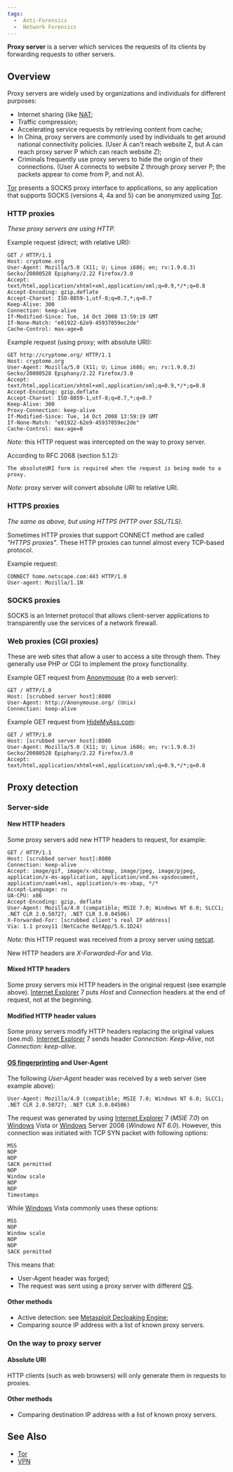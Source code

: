 ```yaml
---
tags:
  -  Anti-Forensics
  -  Network Forensics
---
```

**Proxy server** is a server which services the requests of its clients
by forwarding requests to other servers.

## Overview

Proxy servers are widely used by organizations and individuals for
different purposes:

- Internet sharing (like [NAT](network_address_translator.md);
- Traffic compression;
- Accelerating service requests by retrieving content from cache;
- In China, proxy servers are commonly used by individuals to get around
  national connectivity policies. (User A can't reach website Z, but A
  can reach proxy server P which can reach website Z);
- Criminals frequently use proxy servers to hide the origin of their
  connections. (User A connects to website Z through proxy server P; the
  packets appear to come from P, and not A).

[Tor](tor.md) presents a SOCKS proxy interface to applications,
so any application that supports SOCKS (versions 4, 4a and 5) can be
anonymized using [Tor](tor.md).

### HTTP proxies

*These proxy servers are using HTTP.*

Example request (direct; with relative URI):

    GET / HTTP/1.1
    Host: cryptome.org
    User-Agent: Mozilla/5.0 (X11; U; Linux i686; en; rv:1.9.0.3) Gecko/20080528 Epiphany/2.22 Firefox/3.0
    Accept: text/html,application/xhtml+xml,application/xml;q=0.9,*/*;q=0.8
    Accept-Encoding: gzip,deflate
    Accept-Charset: ISO-8859-1,utf-8;q=0.7,*;q=0.7
    Keep-Alive: 300
    Connection: keep-alive
    If-Modified-Since: Tue, 14 Oct 2008 13:59:19 GMT
    If-None-Match: "e01922-62e9-45937059ec2de"
    Cache-Control: max-age=0

Example request (using proxy; with absolute URI):

    GET http://cryptome.org/ HTTP/1.1
    Host: cryptome.org
    User-Agent: Mozilla/5.0 (X11; U; Linux i686; en; rv:1.9.0.3) Gecko/20080528 Epiphany/2.22 Firefox/3.0
    Accept: text/html,application/xhtml+xml,application/xml;q=0.9,*/*;q=0.8
    Accept-Encoding: gzip,deflate
    Accept-Charset: ISO-8859-1,utf-8;q=0.7,*;q=0.7
    Keep-Alive: 300
    Proxy-Connection: keep-alive
    If-Modified-Since: Tue, 14 Oct 2008 13:59:19 GMT
    If-None-Match: "e01922-62e9-45937059ec2de"
    Cache-Control: max-age=0

*Note:* this HTTP request was intercepted on the way to proxy server.

According to RFC 2068 (section 5.1.2):

    The absoluteURI form is required when the request is being made to a proxy.

*Note:* proxy server will convert absolute URI to relative URI.

### HTTPS proxies

*The same as above, but using HTTPS (HTTP over SSL/TLS).*

Sometimes HTTP proxies that support CONNECT method are called *"HTTPS
proxies"*. These HTTP proxies can tunnel almost every TCP-based
protocol.

Example request:

    CONNECT home.netscape.com:443 HTTP/1.0
    User-agent: Mozilla/1.1N

### SOCKS proxies

SOCKS is an Internet protocol that allows client-server applications to
transparently use the services of a network firewall.

### Web proxies (CGI proxies)

These are web sites that allow a user to access a site through them.
They generally use PHP or CGI to implement the proxy functionality.

Example GET request from [Anonymouse](http://anonymouse.ws/) (to a web
server):

    GET / HTTP/1.0
    Host: [scrubbed server host]:8080
    User-Agent: http://Anonymouse.org/ (Unix)
    Connection: keep-alive

Example GET request from [HideMyAss.com](http://www.hidemyass.com/):

    GET / HTTP/1.0
    Host: [scrubbed server host]:8080
    User-Agent: Mozilla/5.0 (X11; U; Linux i686; en; rv:1.9.0.3) Gecko/20080528 Epiphany/2.22 Firefox/3.0
    Accept: text/html,application/xhtml+xml,application/xml;q=0.9,*/*;q=0.8

## Proxy detection

### Server-side

#### New HTTP headers

Some proxy servers add new HTTP headers to request, for example:

    GET / HTTP/1.1
    Host: [scrubbed server host]:8080
    Connection: keep-alive
    Accept: image/gif, image/x-xbitmap, image/jpeg, image/pjpeg, application/x-ms-application, application/vnd.ms-xpsdocument, application/xaml+xml, application/x-ms-xbap, */*
    Accept-Language: ru
    UA-CPU: x86
    Accept-Encoding: gzip, deflate
    User-Agent: Mozilla/4.0 (compatible; MSIE 7.0; Windows NT 6.0; SLCC1; .NET CLR 2.0.50727; .NET CLR 3.0.04506)
    X-Forwarded-For: [scrubbed client's real IP address]
    Via: 1.1 proxy11 (NetCache NetApp/5.6.1D24)

*Note:* this HTTP request was received from a proxy server using
[netcat](netcat.md).

New HTTP headers are *X-Forwarded-For* and *Via*.

#### Mixed HTTP headers

Some proxy servers mix HTTP headers in the original request (see example
above). [Internet Explorer](internet_explorer.md) 7 puts *Host*
and *Connection* headers at the end of request, not at the beginning.

#### Modified HTTP header values

Some proxy servers modify HTTP headers replacing the original values
(see.md). [Internet Explorer](internet_explorer.md) 7
sends header *Connection: Keep-Alive*, not *Connection: keep-alive*.

#### [OS fingerprinting](os_fingerprinting.md) and User-Agent

The following *User-Agent* header was received by a web server (see
example above):

    User-Agent: Mozilla/4.0 (compatible; MSIE 7.0; Windows NT 6.0; SLCC1; .NET CLR 2.0.50727; .NET CLR 3.0.04506)

The request was generated by using [Internet
Explorer](internet_explorer.md) 7 (*MSIE 7.0*) on
[Windows](windows.md) Vista or [Windows](windows.md)
Server 2008 (*Windows NT 6.0*). However, this connection was initiated
with TCP SYN packet with following options:

    MSS
    NOP
    NOP
    SACK permitted
    NOP
    Window scale
    NOP
    NOP
    Timestamps

While [Windows](windows.md) Vista commonly uses these options:

    MSS
    NOP
    Window scale
    NOP
    NOP
    SACK permitted

This means that:

- User-Agent header was forged;
- The request was sent using a proxy server with different
  [OS](os.md).

#### Other methods

- Active detection: see [Metasploit Decloaking
  Engine](http://decloak.net/);
- Comparing source IP address with a list of known proxy servers.

### On the way to proxy server

#### Absolute URI

HTTP clients (such as web browsers) will only generate them in requests
to proxies.

#### Other methods

- Comparing destination IP address with a list of known proxy servers.

## See Also

- [Tor](tor.md)
- [VPN](vpn.md)